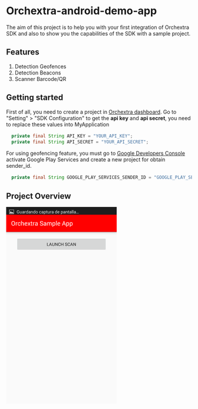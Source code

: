 # Orchextra-android-demo-app
 
The aim of this project is to help you with your first integration of Orchextra SDK and also to show you the capabilities of the SDK with a sample project. 

## Features
1. Detection Geofences
2. Detection Beacons
3. Scanner Barcode/QR 

## Getting started

First of all, you need to create a project in [Orchextra dashboard][dashboard]. Go to "Setting" > "SDK Configuration" to get the **api key** and **api secret**, you need to replace these values into MyApplication
```java
  private final String API_KEY = "YOUR_API_KEY";
  private final String API_SECRET = "YOUR_API_SECRET";
```
For using geofencing feature, you must go to [Google Developers Console][googleurl] activate Google Play Services and create a new project for obtain sender_id.
```java
  private final String GOOGLE_PLAY_SERVICES_SENDER_ID = "GOOGLE_PLAY_SERVICES_SENDER_ID";
```
## Project Overview

<img src="https://github.com/Orchextra/orchextra-android-demo-app/blob/master/resources/main.png" width="300">


[dashboard]: https://dashboard.orchextra.io/home/
[googleurl]: https://console.developers.google.com
